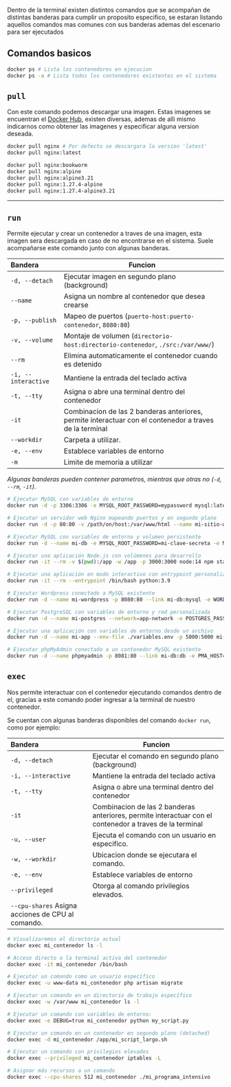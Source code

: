 Dentro de la terminal existen distintos comandos que se acompañan de distintas banderas para cumplir un proposito especifico, se estaran listando aquellos comandos mas comunes con sus banderas ademas del escenario para ser ejecutados

## Comandos basicos

```sh
docker ps # Lista los contenedores en ejecucion
docker ps -a # Lista todos los contenedores existentes en el sistema

```

## `pull`

Con este comando podemos descargar una imagen. Estas imagenes se encuentran el [Docker Hub](https://hub.docker.com/), existen diversas, ademas de alli mismo indicarnos como obtener las imagenes y especificar alguna version deseada.

```sh
docker pull nginx # Por defecto se descargara la version 'latest'
docker pull nginx:latest

docker pull nginx:bookworm
docker pull nginx:alpine
docker pull nginx:alpine3.21
docker pull nginx:1.27.4-alpine
docker pull nginx:1.27.4-alpine3.21
```


---

## `run`

Permite ejecutar y crear un contenedor a traves de una imagen, esta imagen sera descargada en caso de no encontrarse en el sistema.
Suele acompañarse este comando junto con algunas banderas.

| Bandera | Funcion |
| :--- | --- |
| `-d, --detach` | Ejecutar imagen en segundo plano (background) |
| `--name`  | Asigna un nombre al contenedor que desea crearse |
| `-p, --publish` | Mapeo de puertos (`puerto-host:puerto-contenedor`, `8080:80`) |
| `-v, --volume` | Montaje de volumen (`directorio-host:directorio-contenedor`, `./src:/var/www/`) |
| `--rm` | Elimina automaticamente el contenedor cuando es detenido |
| `-i, --interactive` | Mantiene la entrada del teclado activa |
| `-t, --tty` | Asigna o abre una terminal dentro del contenedor |
| `-it` | Combinacion de las 2 banderas anteriores, permite interactuar con el contenedor a traves de la terminal |
| `--workdir` | Carpeta a utilizar. |
| `-e, --env` | Establece variables de entorno |
| `-m` | Limite de memoria a utilizar |


_Algunas banderas pueden contener parametros, mientras que otras no (`-d`, `--rm`, `-it`)._

```sh
# Ejecutar MySQL con variables de entorno
docker run -d -p 3306:3306 -e MYSQL_ROOT_PASSWORD=mypassword mysql:latest

# Ejecutar un servidor web Nginx mapeando puertos y en segundo plano
docker run -d -p 80:80 -v /path/on/host:/var/www/html --name mi-sitio-web nginx:latest

# Ejecutar MySQL con variables de entorno y volumen persistente
docker run -d --name mi-db -e MYSQL_ROOT_PASSWORD=mi-clave-secreta -e MYSQL_DATABASE=app_db -v mysql_data:/var/lib/mysql -p 3306:3306 mysql:8.0

# Ejecutar una aplicación Node.js con volúmenes para desarrollo
docker run -it --rm -v $(pwd):/app -w /app -p 3000:3000 node:14 npm start

# Ejecutar una aplicación en modo interactivo con entrypoint personalizado
docker run -it --rm --entrypoint /bin/bash python:3.9

# Ejecutar Wordpress conectado a MySQL existente
docker run -d --name mi-wordpress -p 8080:80 --link mi-db:mysql -e WORDPRESS_DB_HOST=mysql -e WORDPRESS_DB_USER=root -e WORDPRESS_DB_PASSWORD=mi-clave-secreta -e WORDPRESS_DB_NAME=app_db wordpress

# Ejecutar PostgreSQL con variables de entorno y red personalizada
docker run -d --name mi-postgres --network=app-network -e POSTGRES_PASSWORD=secreto -e POSTGRES_USER=admin -e POSTGRES_DB=miapp -p 5432:5432 postgres:13

# Ejecutar una aplicación con variables de entorno desde un archivo
docker run -d --name mi-app --env-file ./variables.env -p 5000:5000 mi-aplicacion:1.0

# Ejecutar phpMyAdmin conectado a un contenedor MySQL existente
docker run -d --name phpmyadmin -p 8081:80 --link mi-db:db -e PMA_HOST=db phpmyadmin/phpmyadmin
```


## `exec`

Nos permite interactuar con el contenedor ejecutando comandos dentro de el, gracias a este comando poder ingresar a la terminal de nuestro contenedor.

Se cuentan con algunas banderas disponibles del comando `docker run`, como por ejemplo:

| Bandera | Funcion |
| :--- | --- |
| `-d, --detach` | Ejecutar el comando en segundo plano (background) |
| `-i, --interactive` | Mantiene la entrada del teclado activa |
| `-t, --tty` | Asigna o abre una terminal dentro del contenedor |
| `-it` | Combinacion de las 2 banderas anteriores, permite interactuar con el contenedor a traves de la terminal |
| `-u, --user` | Ejecuta el comando con un usuario en especifico. |
| `-w, --workdir` | Ubicacion donde se ejecutara el comando. |
| `-e, --env` | Establece variables de entorno |
| `--privileged` | Otorga al comando privilegios elevados. |
| `--cpu-shares` Asigna acciones de CPU al comando. |
```sh
# Visualizaremos el directorio actual
docker exec mi_contenedor ls -l

# Acceso directo a la terminal activa del contenedor
docker exec -it mi_contenedor /bin/bash

# Ejecutar un comando como un usuario específico
docker exec -u www-data mi_contenedor php artisan migrate

# Ejecutar un comando en un directorio de trabajo específico
docker exec -w /var/www mi_contenedor ls -l

# Ejecutar un comando con variables de entorno:
docker exec -e DEBUG=true mi_contenedor python my_script.py

# Ejecutar un comando en un contenedor en segundo plano (detached)
docker exec -d mi_contenedor /app/mi_script_largo.sh

# Ejecutar un comando con privilegios elevados
docker exec --privileged mi_contenedor iptables -L

# Asignar más recursos a un comando
docker exec --cpu-shares 512 mi_contenedor ./mi_programa_intensivo
```
